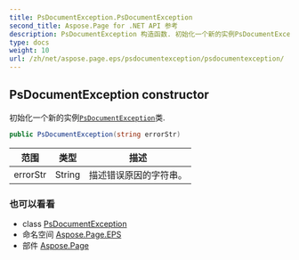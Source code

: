 ```yaml
---
title: PsDocumentException.PsDocumentException
second_title: Aspose.Page for .NET API 参考
description: PsDocumentException 构造函数. 初始化一个新的实例PsDocumentException类.
type: docs
weight: 10
url: /zh/net/aspose.page.eps/psdocumentexception/psdocumentexception/
---
```

## PsDocumentException constructor

初始化一个新的实例[`PsDocumentException`](../)类.

```csharp
public PsDocumentException(string errorStr)
```

| 范围 | 类型 | 描述 |
| --- | --- | --- |
| errorStr | String | 描述错误原因的字符串。 |

### 也可以看看

* class [PsDocumentException](../)
* 命名空间 [Aspose.Page.EPS](../../psdocumentexception/)
* 部件 [Aspose.Page](../../../)



